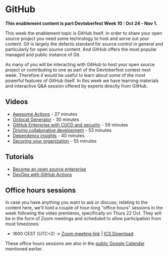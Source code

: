 # GitHub

**This enablement content is part Devtoberfest Week 10 : Oct 24 - Nov 1.**

This week the enablement topic is GitHub itself. In order to share your open source project you need some technology to host and serve out your content. Git is largely the defacto standard for source control in general and particularly for open source content. And GitHub offers the most popular managed and public instance of Git.

As many of you will be interacting with GitHub to host your open source project or contributing to one as part of the Devtoberfest contest next week.  Therefore it would be useful to learn about some of the most powerful features of GitHub itself.  In this week we have learning materials and interactive Q&A session offered by experts directly from GitHub.

## Videos

* [Awesome Actions](https://drive.google.com/file/d/1vzJTJx_9yhpL_BMskz3yg15HlUreutgP/view?usp=sharing) - 27 minutes
* [Octocat Generator](https://drive.google.com/file/d/1ii4Ilo7x9fdZlFP1dc6SbTX9658-xos5/view?usp=sharing) - 30 minutes
* [GitHub Enterprise with CI/CD and security](https://www.youtube.com/watch?v=r4NZJYndI0I) - 59 minutes
* [Driving collaborative development](https://www.youtube.com/watch?v=n-rNlaWg2ms) - 53 minutes
* [Dependency insights](https://www.youtube.com/watch?v=eIgstnd2Tco) - 40 minutes
* [Securing your organization](https://www.youtube.com/watch?v=1sWU9VWLGcg) - 55 minutes
  
## Tutorials

* [Become an open source enterprise](https://lab.github.com/githubtraining/become-an-open-source-enterprise)
* [DevOps with GitHub Actions](https://lab.github.com/githubtraining/devops-with-github-actions)

## Office hours sessions

In case you have anything you want to ask or discuss, relating to the content here, we'll hold a couple of hour-long "office hours" sessions in the week following the video premieres, specifically on Thurs 22 Oct. They will be in the form of Zoom meetings and scheduled to allow participation from most timezones:

* 1600 CEST (UTC+2) → [Zoom meeting link](https://sap-se.zoom.us/j/99688601513) | [ICS Download](https://sap-samples.github.io/sap-devtoberfest-2020/cal/github_office_hours.ics)

These office hours sessions are also in the [public Google Calendar](https://calendar.google.com/calendar?cid=Ym1ibGJucHFkOHMwcWZoYnZnMjJqazE3OWdAZ3JvdXAuY2FsZW5kYXIuZ29vZ2xlLmNvbQ) mentioned earlier.
